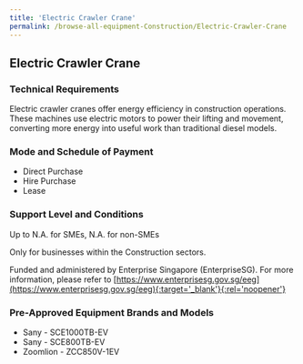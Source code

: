 ```yaml
---
title: 'Electric Crawler Crane'
permalink: /browse-all-equipment-Construction/Electric-Crawler-Crane
---
```


## Electric Crawler Crane

### Technical Requirements

Electric crawler cranes offer energy efficiency in construction operations. These machines use electric motors to power their lifting and movement, converting more energy into useful work than traditional diesel models.

### Mode and Schedule of Payment 

- Direct Purchase
- Hire Purchase
- Lease

### Support Level and Conditions

Up to N.A. for SMEs, N.A. for non-SMEs

Only for businesses within the Construction sectors.

Funded and administered by Enterprise Singapore (EnterpriseSG). For more information, please refer to [https://www.enterprisesg.gov.sg/eeg](https://www.enterprisesg.gov.sg/eeg){:target='_blank'}{:rel='noopener'}

### Pre-Approved Equipment Brands and Models

- Sany - SCE1000TB-EV 
- Sany - SCE800TB-EV 
- Zoomlion - ZCC850V-1EV 



